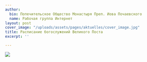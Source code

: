```yaml
---
author:
  bio: Попечительское Общество Монастыря Преп. Иова Почаевского
  name: Рабочая группа Интернет
layout: post
cover_image: "/uploads/assets/pages/aktuelles/cover_image.jpg"
title: Расписание богослужений Великого Поста
excerpt: ''

---
```

![](https://res.cloudinary.com/hiobmon/image/upload/v1585121468/media/2020/Aushang_GottesdiensplanFasten_aepsxj.jpg)